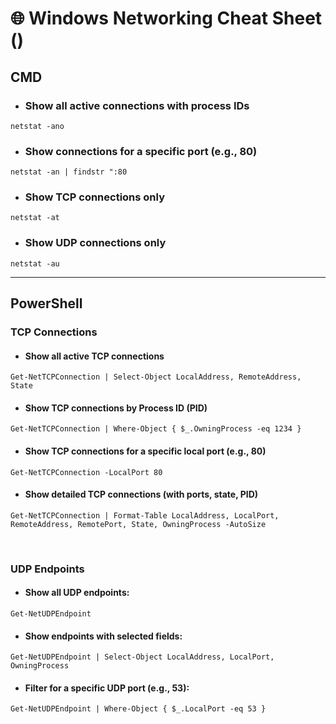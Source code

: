 # 🌐 Windows Networking Cheat Sheet ()

## CMD
- ### Show all active connections with process IDs  
`netstat -ano`  

- ### Show connections for a specific port (e.g., 80)  
`netstat -an | findstr ":80`

- ### Show TCP connections only  
`netstat -at`

- ### Show UDP connections only  
`netstat -au`  

---
## PowerShell

### TCP Connections

- #### Show all active TCP connections
`Get-NetTCPConnection | Select-Object LocalAddress, RemoteAddress, State`

- #### Show TCP connections by Process ID (PID)
`Get-NetTCPConnection | Where-Object { $_.OwningProcess -eq 1234 }`

- #### Show TCP connections for a specific local port (e.g., 80)
`Get-NetTCPConnection -LocalPort 80`

- #### Show detailed TCP connections (with ports, state, PID)
`Get-NetTCPConnection | Format-Table LocalAddress, LocalPort, RemoteAddress, RemotePort, State, OwningProcess -AutoSize`

<br>

### **UDP Endpoints**

- #### Show all UDP endpoints:
`Get-NetUDPEndpoint`

- #### Show endpoints with selected fields:
`Get-NetUDPEndpoint | Select-Object LocalAddress, LocalPort, OwningProcess`

- #### Filter for a specific UDP port (e.g., 53):
`Get-NetUDPEndpoint | Where-Object { $_.LocalPort -eq 53 }`

